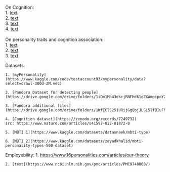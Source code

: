 On Cognition:\
    1. [text](https://cambridgecognition.com/what-is-cognition/)\
    2. [text](https://www.britannica.com/topic/cognition-thought-process)\
    3. [text](https://ca.indeed.com/career-advice/career-development/cognitive-ability)\
    4. [text](https://en.wikipedia.org/wiki/Cognitive_skill)\
\
On personality traits and cognition association:\
    1. [text](https://www.mdpi.com/2624-8611/5/1/8)\
    2. [text](https://www.ncbi.nlm.nih.gov/pmc/articles/PMC7484019/pdf/nihms-1614123.pdf)\
    3. [text](https://files.eric.ed.gov/fulltext/EJ1332326.pdf)



Datasets:

    1. [myPersonality](https://www.kaggle.com/code/testaccount93/mypersonality/data?select=crawl-300d-2M.vec)

    2. [Pandora Dataset for detecting people](https://drive.google.com/drive/folders/1iDm1Mh43okcjRNFHdk1qZXAmpipoY2KN)

    3. [Pandora additional files](https://drive.google.com/drive/folders/1WfEClS251URijGgQbjJLGL5lfBIuFhvM)

    4. [Cognition dataset](https://zenodo.org/records/7249732)
    src: https://www.nature.com/articles/s41597-022-01872-8

    5. [MBTI 1](https://www.kaggle.com/datasets/datasnaek/mbti-type)

    6. [MBTI 2](https://www.kaggle.com/datasets/zeyadkhalid/mbti-personality-types-500-dataset)

Employebility:
    1. https://www.16personalities.com/articles/our-theory

    2. [text](https://www.ncbi.nlm.nih.gov/pmc/articles/PMC9748068/)
